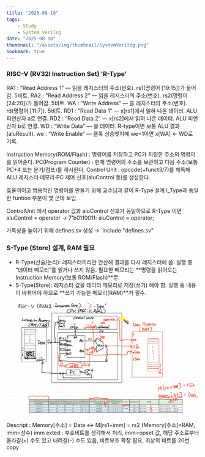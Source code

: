 ```yaml
---
title: "2025-08-18"
tags:
    - Study
    - System Verilog
date: "2025-08-18"
thumbnail: "/assets/img/thumbnail/SystemVerilog.png"
bookmark: true
---
```


### RISC-V (RV32I Instruction Set) 'R-Type'
RA1 : “Read Address 1” — 읽을 레지스터의 주소(번호). rs1(명령어 [19:15])가 들어감. 5비트.
RA2 : “Read Address 2” — 읽을 레지스터의 주소(번호). rs2(명령어 [24:20])가 들어감. 5비트.
WA : “Write Address” — 쓸 레지스터의 주소(번호). rd(명령어 [11:7]). 5비트.
RD1 : “Read Data 1” — x[rs1]에서 읽혀 나온 데이터. ALU 피연산자 a로 연결.
RD2 : “Read Data 2” — x[rs2]에서 읽혀 나온 데이터. ALU 피연산자 b로 연결.
WD : “Write Data” — 쓸 데이터. R-type이면 보통 ALU 결과(aluResult).
we : “Write Enable” — 클록 상승엣지에 we=1이면 x[WA] ← WD로 기록.

Instruction Memory(ROM/Flash) : 명령어를 저장하고 PC가 지정한 주소의 명령어를 읽어준다.
PC(Program Counter) : 현재 명령어의 주소를 보관하고 다음 주소(보통 PC+4 또는 분기/점프)를 제시한다.
Control Unit : opcode(+funct3/7)를 해독해 ALU·레지스터·메모리·PC 제어 신호(aluControl 등)를 생성한다.

효율적이고 범용적인 명령어를 만들기 위해 교수님과 같이 R-Type 설계
I_Type과 동일한 funtion 부분이 몇 군데 보임

ControlUnit 에서 operator 값과 aluControl 신호가 동일하므로 R-Type 이면 aluControl = operator
→ 7'b0110011: aluControl = operator;

가독성을 높이기 위해 defines.sv 생성
→ `include "defines.sv"

### S-Type (Store) 설계, RAM 필요
- R-Type(산술/논리): 레지스터끼리만 연산해 결과를 다시 레지스터에 씀. 실행 중 “데이터 메모리”를 읽거나 쓰지 않음. 필요한 메모리는 **명령을 읽어오는 Instruction Memory(보통 ROM/Flash)**뿐.
- S-Type(Store): 레지스터 값을 데이터 메모리로 저장(쓰기) 해야 함. 실행 중 내용이 바뀌어야 하므로 **쓰기 가능한 메모리(RAM)**가 필수.

![alt text](../../assets/img/final/250818/1.png)

Descript : Memory[주소] = Data ↔ M[rs1+imm] = rs2 (Memory[주소]=RAM, imm=상수)
imm exted : 부호비트를 생각해서 처리, imm=opset 값, 해당 주소로부터 올라갈(+) 수도 있고 내려갈(-) 수도 있음, 비트부호 확장 필요, 최상위 비트를 20번 copy 